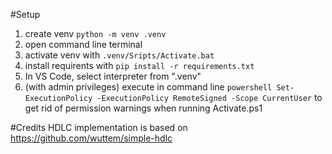 #Setup
1. create venv `python -m venv .venv`
2. open command line terminal
3. activate venv with `.venv/Sripts/Activate.bat`
4. install requirents with `pip install -r requirements.txt`
5. In VS Code, select interpreter from ".venv"
6. (with admin privileges) execute in command line `powershell Set-ExecutionPolicy -ExecutionPolicy RemoteSigned -Scope CurrentUser` to get rid of permission warnings when running Activate.ps1

#Credits
HDLC implementation is based on https://github.com/wuttem/simple-hdlc